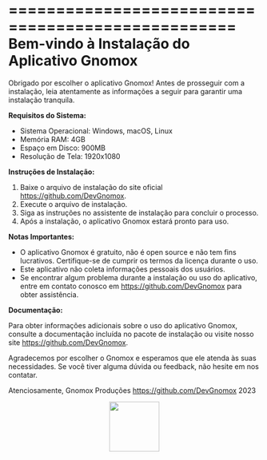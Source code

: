 ==================================================
Bem-vindo à Instalação do Aplicativo Gnomox
==================================================

Obrigado por escolher o aplicativo Gnomox! Antes de prosseguir com a instalação, leia atentamente as informações a seguir para garantir uma instalação tranquila.

**Requisitos do Sistema:**

- Sistema Operacional: Windows, macOS, Linux
- Memória RAM: 4GB
- Espaço em Disco: 900MB
- Resolução de Tela: 1920x1080

**Instruções de Instalação:**

1. Baixe o arquivo de instalação do site oficial https://github.com/DevGnomox.
2. Execute o arquivo de instalação.
3. Siga as instruções no assistente de instalação para concluir o processo.
4. Após a instalação, o aplicativo Gnomox estará pronto para uso.

**Notas Importantes:**

- O aplicativo Gnomox é gratuito, não é open source e não tem fins lucrativos. Certifique-se de cumprir os termos da licença durante o uso.
- Este aplicativo não coleta informações pessoais dos usuários.
- Se encontrar algum problema durante a instalação ou uso do aplicativo, entre em contato conosco em https://github.com/DevGnomox para obter assistência.

**Documentação:**

Para obter informações adicionais sobre o uso do aplicativo Gnomox, consulte a documentação incluída no pacote de instalação ou visite nosso site https://github.com/DevGnomox.

Agradecemos por escolher o Gnomox e esperamos que ele atenda às suas necessidades. Se você tiver alguma dúvida ou feedback, não hesite em nos contatar.

Atenciosamente,
Gnomox Produções
https://github.com/DevGnomox
2023



<div align="center"> 
  <a href="https://drive.google.com/uc?id=1qs7xteAxneaCyOV86Oi1VraQuVeb6BjX" target="_blank"><img src="https://www.pngall.com/wp-content/uploads/2/Download-Button-PNG-Photo.png" target="_blank" style="width: 100px; height: auto;"></a>
</div>
